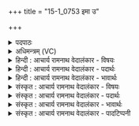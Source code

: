 +++
title = "15-1_0753 इमा उ"

+++
<details><summary>पदपाठः</summary>

इ꣣माः꣢। उ꣣। वाम्। दि꣡वि꣢꣯ष्टयः। उ꣣स्रा꣢। उ꣣। स्रा꣢। ह꣣वन्ते। अश्विना। अय꣢म्। वा꣣म्। अह्वे। अ꣡व꣢꣯से। श꣣चीवसू। शची। वसूइ꣡ति꣢। वि꣡शं꣢꣯विशम्। वि꣡श꣢꣯म्। वि꣣शम्। हि꣢। ग꣡च्छ꣢꣯थः। ७५३।
</details>

<details><summary>अधिमन्त्रम् (VC)</summary>

- अश्विनौ
- वसिष्ठो मैत्रावरुणिः
- प्रगाथः(विषमा बृहती, समा सतोबृहती)
- मध्यमः
</details>

<details><summary>हिन्दी : आचार्य रामनाथ वेदालंकार - विषयः</summary>

‘अश्विनौ’देवतावाली प्रथम ऋचा पूर्वार्चिक में क्रमाङ्क ३०४ पर परमात्मा-जीवात्मा और अध्यापक-उपदेशक के पक्ष में व्याख्यात हो चुकी है। यहाँ राष्ट्र की उन्नति के लिए ब्राह्मण-क्षत्रियों का आह्वान किया गया है।
</details>

<details><summary>हिन्दी : आचार्य रामनाथ वेदालंकार - पदार्थः</summary>

पदार्थान्वय -  हे(अश्विना)ज्ञान एवं रक्षा से व्याप्त होनेवाले ब्राह्मण और क्षत्रियो! (इमाः उ)ये(दिविष्टयः)यश के प्रकाश की इच्छुक(उस्राः)प्रजाएँ(वाम्)तुम निवासकों को(हवन्ते)पुकार रही हैं। हे(शचीवसू)कर्म-धन और प्रज्ञा-धन के धनियो! (अयम्)यह मैं भी(अवसे)रक्षा के लिए(वाम्)तुम्हें(अह्वे)पुकारता हूँ, (हि)क्योंकि,तुम(विशं विशम्)प्रत्येक प्रजा के पास(गच्छथः)पहुँचा करते हो ॥१॥
</details>

<details><summary>हिन्दी : आचार्य रामनाथ वेदालंकार - भावार्थः</summary>

भावार्थ -  जहाँ ब्रह्म और क्षत्र एक साथ मिलकर रहते हैं,उस राष्ट्र को मैं पुण्यवान् समझता हूँ(य० २०।२५)। इस वेदोक्ति के अनुसार जो ब्राह्मण और क्षत्रिय राष्ट्र को सौभाग्यशाली बनाने के योग्य होते हैं,उनका संरक्षण सब प्रजाओं को प्राप्त करना चाहिए ॥१॥
</details>

<details><summary>संस्कृत : आचार्य रामनाथ वेदालंकार - विषयः</summary>

तत्र अश्विदेवताका प्रथमा ऋक् पूर्वार्चिके ३०४ क्रमाङ्के परमात्मजीवात्मपक्षेऽध्यापकोपदेशकपक्षे च व्याख्याता। अत्र राष्ट्रोन्नतये ब्राह्मणक्षत्रियौ आह्वयति।
</details>

<details><summary>संस्कृत : आचार्य रामनाथ वेदालंकार - पदार्थः</summary>

पदार्थान्वय -  हे(अश्विना)ज्ञानेन रक्षया च व्याप्तिमन्तौ ब्राह्मणक्षत्रियौ! (इमाः उ)एताः खलु(दिविष्टयः)यशःप्रकाशेच्छवः प्रजाः(उस्रा वाम्)वासकौ युवाम्(हवन्ते)आह्वयन्ति। हे(शचीवसू)कर्मधनौ प्रज्ञाधनौ वा! (अयम्)एषः अहमपि(अवसे)रक्षणाय(वाम्)युवाम्(अह्वे)आह्वयामि, (हि)यतः,युवाम्(विशं विशं)प्रजां प्रजाम्(गच्छथः)प्राप्नुथः ॥१॥
</details>

<details><summary>संस्कृत : आचार्य रामनाथ वेदालंकार - भावार्थः</summary>

भावार्थ -  यत्र॒ ब्रह्म॑ च क्ष॒त्रं च॑ स॒म्यञ्चौ॒ चर॑तः स॒ह। तं लो॒कं पुण्यं॒ प्रज्ञे॑ष॒म्(य० २०।२५)इति श्रुत्युक्तदिशा यौ ब्राह्मणक्षत्रियौ राष्ट्रं सौभाग्यशालिनं कर्तुमर्हतः,तयोः संरक्षणं सर्वाभिः प्रजाभिः प्राप्तव्यम् ॥१॥
</details>

<details><summary>संस्कृत : आचार्य रामनाथ वेदालंकार - पादटिप्पनी</summary>

टिप्पनी -   १.ऋ० ७।७४।१,साम० ३०४।
</details>